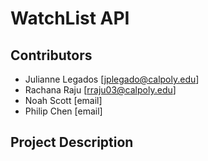 # WatchList API

## Contributors
- Julianne Legados [jplegado@calpoly.edu]
- Rachana Raju [rraju03@calpoly.edu]
- Noah Scott [email]
- Philip Chen [email]


## Project Description


